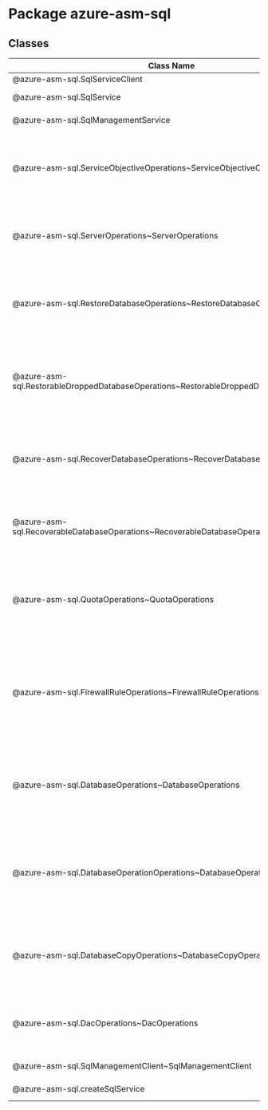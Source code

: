 # Package azure-asm-sql
## Classes
| Class Name | Description |
|---|---|
| @azure-asm-sql.SqlServiceClient ||
| @azure-asm-sql.SqlService |The SqlService object allows you to perform management operations against databases created using Microsoft Azure SQL Database.|
| @azure-asm-sql.SqlManagementService |The SqlManagementService object allows you to perform managment operations on Microsoft Azure SQL Database Servers.|
| @azure-asm-sql.ServiceObjectiveOperations~ServiceObjectiveOperations |This class provides methods to get a specific service objective by using its ID or to List all of the service objectives on a server. __NOTE__: An instance of this class is automatically created for an instance of the [SqlManagementClient] {@link SqlManagementClient~SqlManagementClient}. See [serviceObjectives] {@link SqlManagementClient~SqlManagementClient#serviceObjectives}. Initializes a new instance of the ServiceObjectiveOperations class.|
| @azure-asm-sql.ServerOperations~ServerOperations |Contains methods to allow various operations on Azure SQL Database Servers. __NOTE__: An instance of this class is automatically created for an instance of the [SqlManagementClient] {@link SqlManagementClient~SqlManagementClient}. See [servers] <xref:azure-asm-sql.SqlManagementClient~SqlManagementClient%23servers>. Initializes a new instance of the ServerOperations class.|
| @azure-asm-sql.RestoreDatabaseOperations~RestoreDatabaseOperations |Contains the operation to create restore requests for Azure SQL Databases. __NOTE__: An instance of this class is automatically created for an instance of the [SqlManagementClient] {@link SqlManagementClient~SqlManagementClient}. See [restoreDatabaseOperations] {@link SqlManagementClient~SqlManagementClient#restoreDatabaseOperations}. Initializes a new instance of the RestoreDatabaseOperations class.|
| @azure-asm-sql.RestorableDroppedDatabaseOperations~RestorableDroppedDatabaseOperations |Contains operations for getting dropped Azure SQL Databases that can be restored. __NOTE__: An instance of this class is automatically created for an instance of the [SqlManagementClient] {@link SqlManagementClient~SqlManagementClient}. See [restorableDroppedDatabases] {@link SqlManagementClient~SqlManagementClient#restorableDroppedDatabases}. Initializes a new instance of the RestorableDroppedDatabaseOperations class.|
| @azure-asm-sql.RecoverDatabaseOperations~RecoverDatabaseOperations |Contains the operation to create recovery requests for Azure SQL Databases. __NOTE__: An instance of this class is automatically created for an instance of the [SqlManagementClient] {@link SqlManagementClient~SqlManagementClient}. See [recoverDatabaseOperations] {@link SqlManagementClient~SqlManagementClient#recoverDatabaseOperations}. Initializes a new instance of the RecoverDatabaseOperations class.|
| @azure-asm-sql.RecoverableDatabaseOperations~RecoverableDatabaseOperations |Contains operations for getting Azure SQL Databases that can be recovered. __NOTE__: An instance of this class is automatically created for an instance of the [SqlManagementClient] {@link SqlManagementClient~SqlManagementClient}. See [recoverableDatabases] {@link SqlManagementClient~SqlManagementClient#recoverableDatabases}. Initializes a new instance of the RecoverableDatabaseOperations class.|
| @azure-asm-sql.QuotaOperations~QuotaOperations |The Azure SQL Database Management API includes operations for getting Azure SQL Database Server quotas. Specifically, using the APIs you can get a specific quota or list all of the quotas for the Azure SQL Database Server. __NOTE__: An instance of this class is automatically created for an instance of the [SqlManagementClient] {@link SqlManagementClient~SqlManagementClient}. See [quotas] <xref:azure-asm-sql.SqlManagementClient~SqlManagementClient%23quotas>. Initializes a new instance of the QuotaOperations class.|
| @azure-asm-sql.FirewallRuleOperations~FirewallRuleOperations |The Azure SQL Database Management API includes operations for managing the server-level Firewall Rules for Azure SQL Database Servers. You cannot manage the database-level firewall rules using the Azure SQL Database Management API; they can only be managed by running the Transact-SQL statements against the master or individual user databases. __NOTE__: An instance of this class is automatically created for an instance of the [SqlManagementClient] {@link SqlManagementClient~SqlManagementClient}. See [firewallRules] {@link SqlManagementClient~SqlManagementClient#firewallRules}. Initializes a new instance of the FirewallRuleOperations class.|
| @azure-asm-sql.DatabaseOperations~DatabaseOperations |Represents all the operations for operating on Azure SQL Databases. Contains operations to: Create, Retrieve, Update, and Delete databases, and also includes the ability to get the event logs for a database. __NOTE__: An instance of this class is automatically created for an instance of the [SqlManagementClient] {@link SqlManagementClient~SqlManagementClient}. See [databases] <xref:azure-asm-sql.SqlManagementClient~SqlManagementClient%23databases>. Initializes a new instance of the DatabaseOperations class.|
| @azure-asm-sql.DatabaseOperationOperations~DatabaseOperationOperations |The Azure SQL Database Management API includes operations for getting database operations. Specifically, this API allows you to get a specific operation, or to list all the operations that happened on a specific database or on all databases in the Azure SQL Database Server. __NOTE__: An instance of this class is automatically created for an instance of the [SqlManagementClient] {@link SqlManagementClient~SqlManagementClient}. See [databaseOperations] {@link SqlManagementClient~SqlManagementClient#databaseOperations}. Initializes a new instance of the DatabaseOperationOperations class.|
| @azure-asm-sql.DatabaseCopyOperations~DatabaseCopyOperations |Represents the SQL Database Management API includes operations for managing SQL Server database copies for a subscription. __NOTE__: An instance of this class is automatically created for an instance of the [SqlManagementClient] {@link SqlManagementClient~SqlManagementClient}. See [databaseCopies] {@link SqlManagementClient~SqlManagementClient#databaseCopies}. Initializes a new instance of the DatabaseCopyOperations class.|
| @azure-asm-sql.DacOperations~DacOperations |Includes operations for importing and exporting Azure SQL Databases into and out of Azure blob storage. __NOTE__: An instance of this class is automatically created for an instance of the [SqlManagementClient] {@link SqlManagementClient~SqlManagementClient}. See [dac] <xref:azure-asm-sql.SqlManagementClient~SqlManagementClient%23dac>. Initializes a new instance of the DacOperations class.|
| @azure-asm-sql.SqlManagementClient~SqlManagementClient |This is the main client class for interacting with the Azure SQL Database REST APIs. Initializes a new instance of the SqlManagementClient class.|
| @azure-asm-sql.createSqlService |The SqlService object allows you to perform management operations against databases created using Microsoft Azure SQL Database.|
